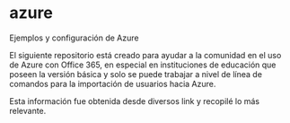 # azure
Ejemplos y configuración de Azure

El siguiente repositorio está creado para ayudar a la comunidad en el uso de Azure con Office 365, 
en especial en instituciones de educación que poseen la versión básica y solo se puede trabajar a nivel de línea de comandos para la importación de usuarios hacia Azure.

Esta información fue obtenida desde diversos link y recopilé lo más relevante. 
